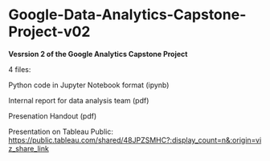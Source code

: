 # Google-Data-Analytics-Capstone-Project-v02

**Vesrsion 2 of the Google Analytics Capstone Project**

4 files:

Python code in Jupyter Notebook format (ipynb)

Internal report for data analysis team (pdf)

Presenation Handout (pdf)

Presentation on Tableau Public: https://public.tableau.com/shared/48JPZSMHC?:display_count=n&:origin=viz_share_link
